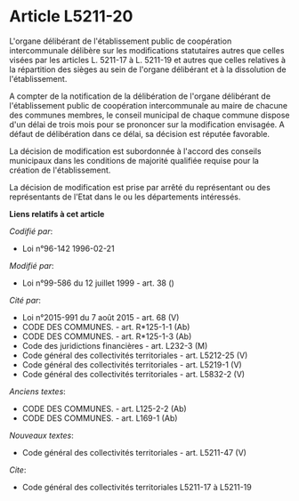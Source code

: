 # Article L5211-20

L'organe délibérant de l'établissement public de coopération intercommunale délibère sur les modifications statutaires autres
que celles visées par les articles L. 5211-17 à L. 5211-19 et autres que celles relatives à la répartition des sièges au sein
de l'organe délibérant et à la dissolution de l'établissement.

A compter de la notification de la délibération de l'organe délibérant de l'établissement public de coopération
intercommunale au maire de chacune des communes membres, le conseil municipal de chaque commune dispose d'un délai de trois
mois pour se prononcer sur la modification envisagée. A défaut de délibération dans ce délai, sa décision est réputée
favorable.

La décision de modification est subordonnée à l'accord des conseils municipaux dans les conditions de majorité qualifiée
requise pour la création de l'établissement.

La décision de modification est prise par arrêté du représentant ou des représentants de l'Etat dans le ou les départements
intéressés.

**Liens relatifs à cet article**

_Codifié par_:

  - Loi n°96-142 1996-02-21

_Modifié par_:

  - Loi n°99-586 du 12 juillet 1999 - art. 38 ()

_Cité par_:

  - Loi n°2015-991 du 7 août 2015 - art. 68 (V)
  - CODE DES COMMUNES. - art. R*125-1-1 (Ab)
  - CODE DES COMMUNES. - art. R*125-1-3 (Ab)
  - Code des juridictions financières - art. L232-3 (M)
  - Code général des collectivités territoriales - art. L5212-25 (V)
  - Code général des collectivités territoriales - art. L5219-1 (V)
  - Code général des collectivités territoriales - art. L5832-2 (V)

_Anciens textes_:

  - CODE DES COMMUNES. - art. L125-2-2 (Ab)
  - CODE DES COMMUNES. - art. L169-1 (Ab)

_Nouveaux textes_:

  - Code général des collectivités territoriales - art. L5211-47 (V)

_Cite_:

  - Code général des collectivités territoriales L5211-17 à L5211-19
